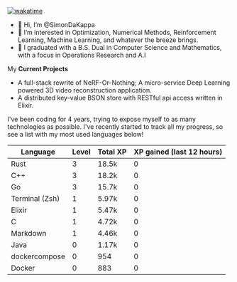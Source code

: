 
[![wakatime](https://wakatime.com/badge/user/50e6c678-94a9-4739-af51-360aeb113c51.svg)](https://wakatime.com/@50e6c678-94a9-4739-af51-360aeb113c51)

- 👋 Hi, I’m @SimonDaKappa
- 👀 I’m interested in Optimization, Numerical Methods, Reinforcement Learning, Machine Learning, and whatever the breeze brings.
- 🌱 I graduated with a B.S. Dual in Computer Science and Mathematics, with a focus in Operations Research and A.I

My **Current Projects** 
- A full-stack rewrite of NeRF-Or-Nothing; A micro-service Deep Learning powered 3D video reconstruction application.
- A distributed key-value BSON store with RESTful api access written in Elixir.

I've been coding for 4 years, trying to expose myself to as many technologies as possible. I've recently started to track all my progress, so see
a list with my most used languages below!

| Language | Level | Total XP | XP gained (last 12 hours) |
| --- | --- | --- | --- |
| Rust | 3 | 18.5k | 0 |
| C++ | 3 | 18.2k | 0 |
| Go | 3 | 15.7k | 0 |
| Terminal (Zsh) | 1 | 5.97k | 0 |
| Elixir | 1 | 5.47k | 0 |
| C | 1 | 4.72k | 0 |
| Markdown | 1 | 4.46k | 0 |
| Java | 0 | 1.17k | 0 |
| dockercompose | 0 | 954 | 0 |
| Docker | 0 | 883 | 0 |